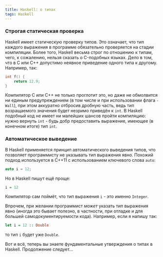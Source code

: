 ```yaml
---
title: Haskell: о типах
tags: Haskell
---
```


<h3>Строгая статическая проверка</h3>

Haskell имеет статическую проверку типов. Это означает, что тип каждого выражения в программе обязательно проверяется на стадии компиляции. Более того, Haskell весьма строг по отношению к типам, чего, к сожалению, нельзя сказать о C-подобных языках. Дело в том, что в C или C++ допустимо неявное приведение одного типа к другому. Например, так:

```cpp
int f() {
    return 12.9;
}
```

Компилятор C или C++ не только проглотит это, но даже не обмолвится ни единым предупреждением (в том числе и при использовании флага <code>-Wall</code>), при этом аккуратно отбросив дробную часть, ведь тип возращаемого значения будет незримо приведён к <code>int</code>. В Haskell подобный код не имеет ни малейших шансов пройти компиляцию: нужно вернуть <code>int</code> - будь добр предоставить выражение, имеющее (в конечном итоге) тип <code>int</code>.

<h3>Автоматическое выведение</h3>

В Haskell применяется принцип автоматического выведения типов, что позволяет программисту не указывать тип выражения явно. Похожий подход используется в C++11 с использованием ключевого слова <code>auto</code>:

```cpp
auto i = 12;
```

Но в Haskell пишут ещё проще:

```haskell
i = 12
```

Компилятор сам поймёт, что тип выражения <code>i</code> - это именно <code>Integer</code>.

Впрочем, при желании программист *может* указать тип выражения явно (иногда это бывает полезно, в частности, при отладке и для большей самодокументируемости кода). Например, если я напишу так:

```haskell
let i = 12 :: Double
```

то тип <code>i</code> будет уже <code>Double</code>.

Вот и всё, теперь вы знаете фундаментальные утверждения о типах в Haskell. Продолжение следует...
